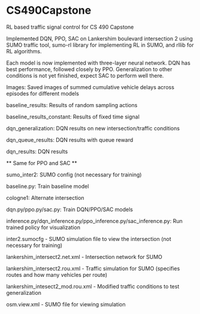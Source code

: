 # CS490Capstone
RL based traffic signal control for CS 490 Capstone


Implemented DQN, PPO, SAC on Lankershim boulevard intersection 2 using SUMO traffic tool, sumo-rl library for implementing RL in SUMO, and rllib for RL algorithms.

Each model is now implemented with three-layer neural network. DQN has best performance, followed closely by PPO. Generalization to other conditions is not yet finished, expect SAC to perform well there.


Images: Saved images of summed cumulative vehicle delays across episodes for different models

baseline_results: Results of random sampling actions

baseline_results_constant: Results of fixed time signal

dqn_generalization: DQN results on new intersection/traffic conditions

dqn_queue_results: DQN results with queue reward

dqn_results: DQN results

** Same for PPO and SAC **

sumo_inter2: SUMO config (not necessary for training)

baseline.py: Train baseline model

cologne1: Alternate intersection

dqn.py/ppo.py/sac.py: Train DQN/PPO/SAC models

inference.py/dqn_inference.py/ppo_inference.py/sac_inference.py: Run trained policy for visualization

inter2.sumocfg - SUMO simulation file to view the intersection (not necessary for training)

lankershim_intersect2.net.xml - Intersection network for SUMO

lankershim_intersect2.rou.xml - Traffic simulation for SUMO (specifies routes and how many vehicles per route)

lankershim_intesect2_mod.rou.xml - Modified traffic conditions to test generalization

osm.view.xml - SUMO file for viewing simulation

